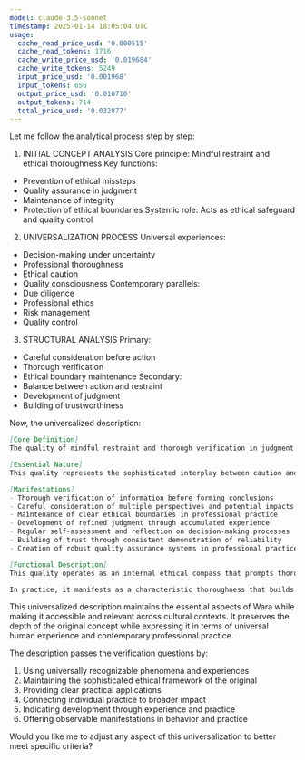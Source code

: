 ```yaml
---
model: claude-3.5-sonnet
timestamp: 2025-01-14 18:05:04 UTC
usage:
  cache_read_price_usd: '0.000515'
  cache_read_tokens: 1716
  cache_write_price_usd: '0.019684'
  cache_write_tokens: 5249
  input_price_usd: '0.001968'
  input_tokens: 656
  output_price_usd: '0.010710'
  output_tokens: 714
  total_price_usd: '0.032877'
---
```


Let me follow the analytical process step by step:

1. INITIAL CONCEPT ANALYSIS
Core principle: Mindful restraint and ethical thoroughness
Key functions:
- Prevention of ethical missteps
- Quality assurance in judgment
- Maintenance of integrity
- Protection of ethical boundaries
Systemic role: Acts as ethical safeguard and quality control

2. UNIVERSALIZATION PROCESS
Universal experiences:
- Decision-making under uncertainty
- Professional thoroughness
- Ethical caution
- Quality consciousness
Contemporary parallels:
- Due diligence
- Professional ethics
- Risk management
- Quality control

3. STRUCTURAL ANALYSIS
Primary:
- Careful consideration before action
- Thorough verification
- Ethical boundary maintenance
Secondary:
- Balance between action and restraint
- Development of judgment
- Building of trustworthiness

Now, the universalized description:

```markdown
[Core Definition]
The quality of mindful restraint and thorough verification in judgment and action, characterized by careful consideration of ethical implications and potential consequences. It manifests as a refined sensitivity to ethical boundaries and a commitment to maintaining the highest standards of integrity in decision-making.

[Essential Nature]
This quality represents the sophisticated interplay between caution and action, where careful consideration serves not as hesitation but as ethical assurance. It combines acute awareness of potential consequences with thorough verification processes, creating a robust framework for ethical decision-making. At its heart lies the recognition that actions and judgments have ripple effects beyond their immediate context, requiring careful stewardship of responsibility.

[Manifestations]
- Thorough verification of information before forming conclusions
- Careful consideration of multiple perspectives and potential impacts
- Maintenance of clear ethical boundaries in professional practice
- Development of refined judgment through accumulated experience
- Regular self-assessment and reflection on decision-making processes
- Building of trust through consistent demonstration of reliability
- Creation of robust quality assurance systems in professional practice

[Functional Description]
This quality operates as an internal ethical compass that prompts thorough investigation and careful consideration before action. It develops through conscious practice of verification and reflection, gradually building an intuitive sense for ethical boundaries and potential pitfalls. The process involves both analytical assessment and development of ethical sensitivity, creating a sophisticated decision-making framework that becomes increasingly refined through experience.

In practice, it manifests as a characteristic thoroughness that builds trust and reliability in professional and personal contexts. This quality ensures high standards of ethical practice while fostering an environment of careful consideration and verified judgment. It serves as both a preventive measure against ethical missteps and a positive force for building sustainable trust relationships and maintaining professional excellence.
```

This universalized description maintains the essential aspects of Wara while making it accessible and relevant across cultural contexts. It preserves the depth of the original concept while expressing it in terms of universal human experience and contemporary professional practice.

The description passes the verification questions by:
1. Using universally recognizable phenomena and experiences
2. Maintaining the sophisticated ethical framework of the original
3. Providing clear practical applications
4. Connecting individual practice to broader impact
5. Indicating development through experience and practice
6. Offering observable manifestations in behavior and practice

Would you like me to adjust any aspect of this universalization to better meet specific criteria?